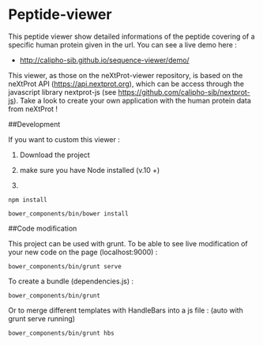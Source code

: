 # Peptide-viewer
This peptide viewer show detailed informations of the peptide covering of a specific human protein given in the url.
You can see a live demo here :
* http://calipho-sib.github.io/sequence-viewer/demo/

This viewer, as those on the neXtProt-viewer repository, is based on the neXtProt API (https://api.nextprot.org), which can be access through the javascript library nextprot-js (see https://github.com/calipho-sib/nextprot-js). 
Take a look to create your own application with the human protein data from neXtProt !

##Development

If you want to custom this viewer :

1. Download the project

2. make sure you have Node installed (v.10 +)

3. 
```
npm install
```

```
bower_components/bin/bower install
```

##Code modification

This project can be used with grunt. To be able to see live modification of your new code on the page (localhost:9000) :
```
bower_components/bin/grunt serve
```

To create a bundle (dependencies.js) : 
```
bower_components/bin/grunt
```

Or to merge different templates with HandleBars into a js file : 
(auto with grunt serve running)
```
bower_components/bin/grunt hbs
```

